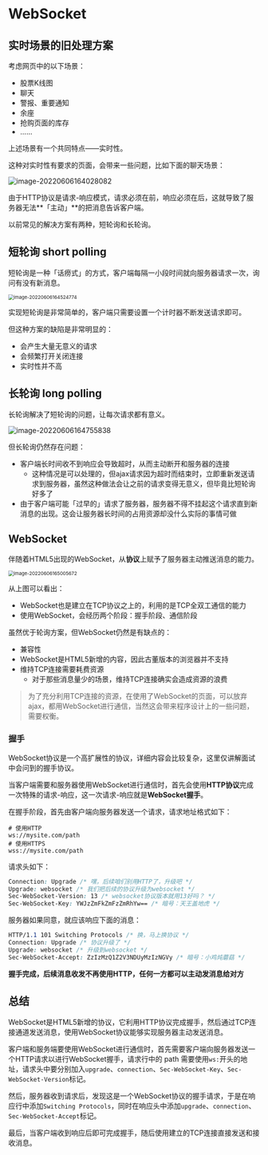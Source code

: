 # WebSocket

## 实时场景的旧处理方案

考虑网页中的以下场景：

- 股票K线图
- 聊天
- 警报、重要通知
- 余座
- 抢购页面的库存
- ......

上述场景有一个共同特点——实时性。

这种对实时性有要求的页面，会带来一些问题，比如下面的聊天场景：

![image-20220606164028082](https://penguinbucket.obs.cn-southwest-2.myhuaweicloud.com/img/image-20220606164028082.png)

由于HTTP协议是请求-响应模式，请求必须在前，响应必须在后，这就导致了服务器无法**「主动」**的把消息告诉客户端。

以前常见的解决方案有两种，短轮询和长轮询。

## 短轮询 short polling

短轮询是一种「话痨式」的方式，客户端每隔一小段时间就向服务器请求一次，询问有没有新消息。

<img src="https://penguinbucket.obs.cn-southwest-2.myhuaweicloud.com/img/image-20220606164524774.png" alt="image-20220606164524774" style="zoom:67%;" />

实现短轮询是非常简单的，客户端只需要设置一个计时器不断发送请求即可。

但这种方案的缺陷是非常明显的：

- 会产生大量无意义的请求
- 会频繁打开关闭连接
- 实时性并不高

## 长轮询 long polling

长轮询解决了短轮询的问题，让每次请求都有意义。

![image-20220606164755838](https://penguinbucket.obs.cn-southwest-2.myhuaweicloud.com/img/image-20220606164755838.png)

但长轮询仍然存在问题：

- 客户端长时间收不到响应会导致超时，从而主动断开和服务器的连接
  - 这种情况是可以处理的，但ajax请求因为超时而结束时，立即重新发送请求到服务器，虽然这种做法会让之前的请求变得无意义，但毕竟比短轮询好多了
- 由于客户端可能「过早的」请求了服务器，服务器不得不挂起这个请求直到新消息的出现。这会让服务器长时间的占用资源却没什么实际的事情可做

## WebSocket

伴随着HTML5出现的WebSocket，从**协议**上赋予了服务器主动推送消息的能力。

<img src="https://penguinbucket.obs.cn-southwest-2.myhuaweicloud.com/img/image-20220606165005672.png" alt="image-20220606165005672" style="zoom:67%;" />

从上图可以看出：

- WebSocket也是建立在TCP协议之上的，利用的是TCP全双工通信的能力
- 使用WebSocket，会经历两个阶段：握手阶段、通信阶段

虽然优于轮询方案，但WebSocket仍然是有缺点的：

- 兼容性
- WebSocket是HTML5新增的内容，因此古董版本的浏览器并不支持
- 维持TCP连接需要耗费资源
  - 对于那些消息量少的场景，维持TCP连接确实会造成资源的浪费

> 为了充分利用TCP连接的资源，在使用了WebSocket的页面，可以放弃ajax，都用WebSocket进行通信，当然这会带来程序设计上的一些问题，需要权衡。

### 握手

WebSocket协议是一个高扩展性的协议，详细内容会比较复杂，这里仅讲解面试中会问到的握手协议。

当客户端需要和服务器使用WebSocket进行通信时，首先会使用**HTTP协议**完成一次特殊的请求-响应，这一次请求-响应就是**WebSocket握手**。

在握手阶段，首先由客户端向服务器发送一个请求，请求地址格式如下：

```shell
# 使用HTTP
ws://mysite.com/path
# 使用HTTPS
wss://mysite.com/path
```

请求头如下：

```css
Connection: Upgrade /* 嘿，后续咱们别用HTTP了，升级吧 */
Upgrade: websocket /* 我们把后续的协议升级为websocket */
Sec-WebSocket-Version: 13 /* websocket协议版本就用13好吗？ */
Sec-WebSocket-Key: YWJzZmFkZmFzZmRhYw== /* 暗号：天王盖地虎 */
```

服务器如果同意，就应该响应下面的消息：

```css
HTTP/1.1 101 Switching Protocols /* 换，马上换协议 */
Connection: Upgrade /* 协议升级了 */
Upgrade: websocket /* 升级到websocket */
Sec-WebSocket-Accept: ZzIzMzQ1Z2V3NDUyMzIzNGVy /* 暗号：小鸡炖蘑菇 */
```

**握手完成，后续消息收发不再使用HTTP，任何一方都可以主动发消息给对方**

## 总结

WebSocket是HTML5新增的协议，它利用HTTP协议完成握手，然后通过TCP连接通道发送消息，使用WebSocket协议能够实现服务器主动发送消息。

客户端和服务端要使用WebSocket进行通信时，首先需要客户端向服务器发送一个HTTP请求以进行WebSocket握手，请求行中的 path 需要使用`ws:`开头的地址，请求头中要分别加入`upgrade`、`connection`、`Sec-WebSocket-Key`、`Sec-WebSocket-Version`标记。

然后，服务器收到请求后，发现这是一个WebSocket协议的握手请求，于是在响应行中添加`Switching Protocols`，同时在响应头中添加`upgrade`、`connection`、`Sec-WebSocket-Accept`标记。

最后，当客户端收到响应后即可完成握手，随后使用建立的TCP连接直接发送和接收消息。

<Vssue 
    :options="{ labels: [$page.relativePath.split('/')[0]] }" 
    :title="$page.relativePath.split('/')[1]" 
/>
